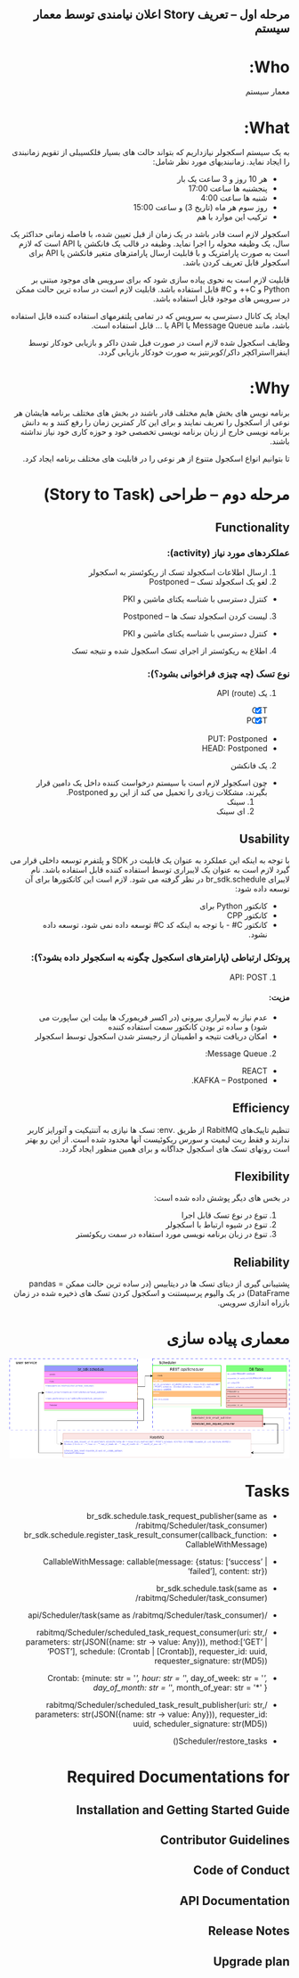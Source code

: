 <style>*{direction: rtl}</style>
## مرحله اول – تعریف Story اعلان نیامندی توسط معمار سیستم
# Who:
معمار سیستم
# What:
به یک سیستم اسکجولر نیازداریم که بتواند حالت های بسیار فلکسیبلی از تقویم زمانبندی را ایجاد نماید. زمانبندیهای مورد نظر شامل:
- هر 10 روز و 3 ساعت یک بار
- پنجشنبه ها ساعت 17:00 
- شنبه ها ساعت 4:00 
- روز سوم هر ماه (تاریخ 3) و ساعت 15:00
- ترکیب این موارد با هم

اسکجولر لازم است قادر باشد در یک زمان از قبل تعیین شده، با فاصله زمانی حداکثر یک سال، یک وظیفه محوله را اجرا نماید. وظیفه در قالب یک فانکشن یا API است که لازم است به صورت پارامتریک و با قابلیت ارسال پارامترهای متغیر فانکشن یا API برای اسکجولر قابل تعریف کردن باشد.

قابلیت لازم است به نحوی پیاده سازی شود که برای سرویس های موجود مبتنی بر Python و C++ و C# قابل استفاده باشد. قابلیت لازم است در ساده ترین حالت ممکن در سرویس های موجود قابل استفاده باشد.

ایجاد یک کانال دسترسی به سرویس که در تمامی پلتفرمهای استفاده کننده قابل استفاده باشد، مانند Message Queue یا API یا ... قابل استفاده است.

وظایف اسکجول شده لازم است در صورت فیل شدن داکر و بازیابی خودکار توسط اینفرااستراکچر داکر/کوبرنتیز به صورت خودکار بازیابی گردد.

# Why:
برنامه نویس های بخش هایم مختلف قادر باشند در بخش های مختلف برنامه هایشان هر نوعی از اسکجول را تعریف نمایند و برای این کار کمترین زمان را رفع کنند و به دانش برنامه نویسی خارج از زبان برنامه نویسی تخصصی خود و حوزه کاری خود نیاز نداشته باشند.

تا بتوانیم انواع اسکجول متنوع از هر نوعی را در قابلیت های مختلف برنامه ایجاد کرد.
# مرحله دوم – طراحی (Story to Task)
## Functionality
### عملکردهای مورد نیاز (activity):
1. ارسال اطلاعات اسکجولد تسک از ریکوئستر به اسکجولر
2. لغو یک اسکجولد تسک – Postponed
* کنترل دسترسی با شناسه یکتای ماشین و PKI
3. لیست کردن اسکجولد تسک ها – Postponed
* کنترل دسترسی با شناسه یکتای ماشین و PKI
4. اطلاع به ریکوئستر از اجرای تسک اسکجول شده و نتیجه تسک
### نوع تسک (چه چیزی فراخوانی بشود؟):
1. یک API (route)
  * [x] GET
  * [x] POST
  * PUT: Postponed
  * HEAD: Postponed
2. یک فانکشن
* چون اسکجولر لازم است با سیستم درخواست کننده داخل یک دامین قرار بگیرند، مشکلات زیادی را تحمیل می کند از این رو Postponed.
  1. سینک
  2. ای سینک
## Usability 
با توجه به اینکه این عملکرد به عنوان یک قابلیت در SDK و پلتفرم توسعه داخلی قرار می گیرد لازم است به عنوان یک لایبراری توسط استفاده کننده قابل استفاده باشد. نام لایبرای br_sdk.schedule در نظر گرفته می شود. لازم است این کانکتورها برای آن توسعه داده شود:
* کانکتور Python برای
* کانکتور CPP
* کانکتور C# - با توجه به اینکه کد C# توسعه داده نمی شود، توسعه داده نشود.

### پروتکل ارتباطی (پارامترهای اسکجول چگونه به اسکجولر داده بشود؟):
1. API: POST
#### مزیت:
- عدم نیاز به لایبراری بیرونی (در اکسر فریمورک ها بیلت این ساپورت می شود) و ساده تر بودن کانکتور سمت استفاده کننده
- امکان دریافت نتیجه و اطمینان از رجیستر شدن اسکجول توسط اسکجولر
2. Message Queue: 
- REACT
- KAFKA – Postponed.
## Efficiency
تنظیم تاپیک‌های RabitMQ از طریق .env:
تسک ها نیازی به آتنتیکیت و آتورایز کاربر ندارند و فقط ریت لیمیت و سورس ریکوئیست آنها محدود شده است. از این رو بهتر است روتهای تسک های اسکجول جداگانه و برای همین منظور ایجاد گردد.
## Flexibility
در بخس های دیگر پوشش داده شده است:
1. تنوع در نوع تسک قابل اجرا
2. تنوع در شیوه ارتباط با اسکجولر
3. تنوع در زبان برنامه نویسی مورد استفاده در سمت ریکوئستر
## Reliability
پشتیبانی گیری از دیتای تسک ها در دیتابیس (در ساده ترین حالت ممکن  = pandas DataFrame) در یک والیوم پرسیستنت و اسکجول کردن تسک های ذخیره شده در زمان بازراه اندازی سرویس.

# معماری پیاده سازی
![SampleDrawing.drawio.3.drawio.png](SampleDrawing.drawio.3.drawio.png)

# Tasks
+ br_sdk.schedule.task_request_publisher(same as /rabitmq/Scheduler/task_consumer)
+ br_sdk.schedule.register_task_result_consumer(callback_function: CallableWithMessage)
- CallableWithMessage: callable(message: {status: [‘success’ | ’failed’], content: str})
+ br_sdk.schedule.task(same as /rabitmq/Scheduler/task_consumer)

+ /api/Scheduler/task(same as /rabitmq/Scheduler/task_consumer)
+ /rabitmq/Scheduler/scheduled_task_request_consumer(uri: str, parameters: str(JSON({name: str -> value: Any})), method:[‘GET’ | ‘POST’], schedule:  (Crontab | [Crontab]), requester_id: uuid, requester_signature: str(MD5))
+ Crontab: {minute: str = '*', hour: str = '*', day_of_week: str = '*', day_of_month: str = '*', month_of_year: str = '*' }
+ /rabitmq/Scheduler/scheduled_task_result_publisher(uri: str, parameters: str(JSON({name: str -> value: Any})), requester_id: uuid, scheduler_signature: str(MD5))
+ Scheduler/restore_tasks()
 
# Required Documentations for 

## Installation and Getting Started Guide
## Contributor Guidelines
## Code of Conduct
## API Documentation
## Release Notes
## Upgrade plan
